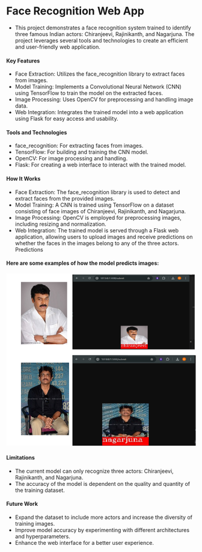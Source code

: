 # Face Recognition Web App
- This project demonstrates a face recognition system trained to identify three famous Indian actors: Chiranjeevi, Rajinikanth, and Nagarjuna. The project leverages several tools and technologies to create an 
   efficient and user-friendly web application.

#### Key Features
- Face Extraction: Utilizes the face_recognition library to extract faces from images.
- Model Training: Implements a Convolutional Neural Network (CNN) using TensorFlow to train the model on the extracted faces.
- Image Processing: Uses OpenCV for preprocessing and handling image data.
- Web Integration: Integrates the trained model into a web application using Flask for easy access and usability.
#### Tools and Technologies
- face_recognition: For extracting faces from images.
- TensorFlow: For building and training the CNN model.
- OpenCV: For image processing and handling.
- Flask: For creating a web interface to interact with the trained model.
#### How It Works
- Face Extraction: The face_recognition library is used to detect and extract faces from the provided images.
- Model Training: A CNN is trained using TensorFlow on a dataset consisting of face images of Chiranjeevi, Rajinikanth, and Nagarjuna.
- Image Processing: OpenCV is employed for preprocessing images, including resizing and normalization.
- Web Integration: The trained model is served through a Flask web application, allowing users to upload images and receive predictions on whether the faces in the images belong to any of the three actors.
Predictions
#### Here are some examples of how the model predicts images:

![Alt text](sample-output.png)

#### Limitations
- The current model can only recognize three actors: Chiranjeevi, Rajinikanth, and Nagarjuna.
- The accuracy of the model is dependent on the quality and quantity of the training dataset.
#### Future Work
- Expand the dataset to include more actors and increase the diversity of training images.
- Improve model accuracy by experimenting with different architectures and hyperparameters.
- Enhance the web interface for a better user experience.
